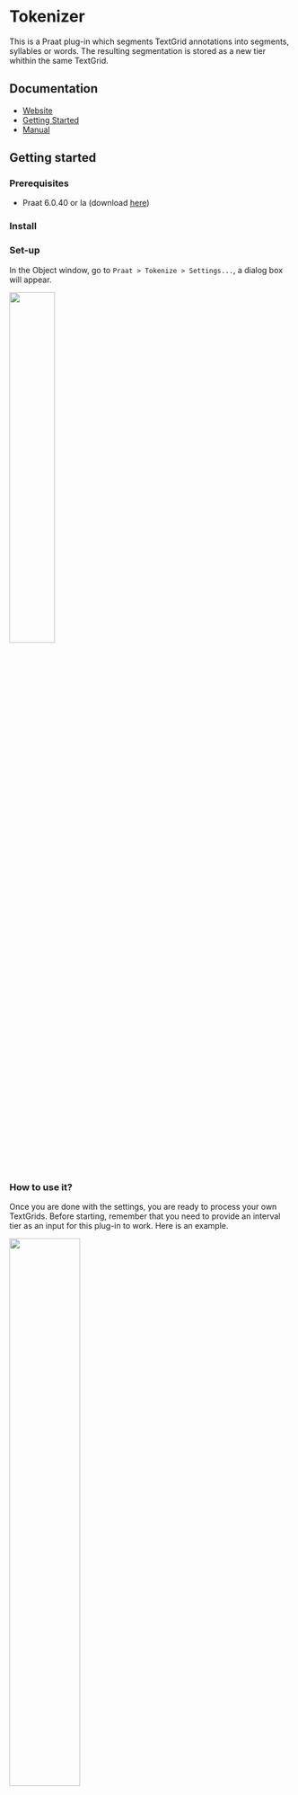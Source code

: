 # Tokenizer

This is a Praat plug-in which segments TextGrid annotations into segments, syllables or words. 
The resulting segmentation is stored as a new tier whithin the same TextGrid.

## Documentation

- [Website](https://rolandomunoz.github.io/plugin_tokenizer.html)
- [Getting Started](https://rolandomunoz.github.io/plugin_tokenizer_gettingStarted.html)
- [Manual](https://rolandomunoz.github.io/plugin_tokenizer_man.html)

## Getting started

### Prerequisites

- Praat 6.0.40 or la (download [here](http://www.fon.hum.uva.nl/praat/download_win.html))

### Install

### Set-up

In the Object window, go to `Praat > Tokenize > Settings...`, a dialog box will appear. 

<img src="/uploads/74cdb6a7496cb2c3e3eb8a53613b99ad/Screenshot_from_2017-12-06_22-15-53.png" width="40%">

### How to use it?

Once you are done with the settings, you are ready to process your own TextGrids.
Before starting, remember that you need to provide an interval tier as an input for this plug-in to work. Here is an example.

<img src="/uploads/919d0228a12ac452dcd68b9a5e264626/004.png" width="50%">

With this plug-in, you can segment TextGrids in the Object window and those stored in a folder.

#### From the Object window...

First, select those TextGrids that you want to segment. Then, go to `TextGrid: Add tokenized tier...`

<img src="/uploads/c1337f0256791b8c9958c349e80c15db/002.png" width="30%">

When you click on it, you will see a dialog box. In `Input tier`, write the name of the tier where your annotations are stored. 
Then, check the segmentation levels to be be generated. Finally, press on **Apply** or **Ok**. The TexGrids are now segmented!

![Screenshot_from_2017-12-06_23-17-36](/uploads/10b5682dee9526f6c8ef5559f1b45575/Screenshot_from_2017-12-06_23-17-36.png)

#### From a folder...

In the Praat menu, go to `Praat > Tokenizer > Tokenize(do all)...` 
You will see a dialog box similar to one shown in the previous case. 
In the `Folder with annotation files` put the directory where your TextGrids are located in your machine.
In `Save results in`, copy the path where the resulting files will be stored.
Then, complete the other fields as explained before and press on **Apply** or **Ok**. The resulting files should be in the destiny directory.

![Screenshot_from_2017-12-06_23-12-53](/uploads/573194ae73c7ba9beac1a298b9598b32/Screenshot_from_2017-12-06_23-12-53.png)

## Author

- Rolando Muñoz Aramburú

## License

This project is licensed under the GNU GPL terms - see the [LICENSE.md](https://gitlab.com/praat_plugins_rma/plugin_tokenizer/blob/master/LICENSE)
 file for details.

## How to cite?

`Muñoz A., Rolando (2018). Tokenizer[Praat plug-in]. Version 1.0.1, retrived 14 May 2018 from https://gitlab.com/praat_plugins_rma/plugin_tokenizer`
